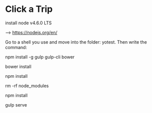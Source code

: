 ﻿# Click a Trip

install node v4.6.0 LTS

  --> https://nodejs.org/en/
  
Go to a shell you use and move into the folder: yotest.
Then write the command:

npm install -g gulp gulp-cli bower

bower install

npm install

rm -rf node_modules

npm install

gulp serve
